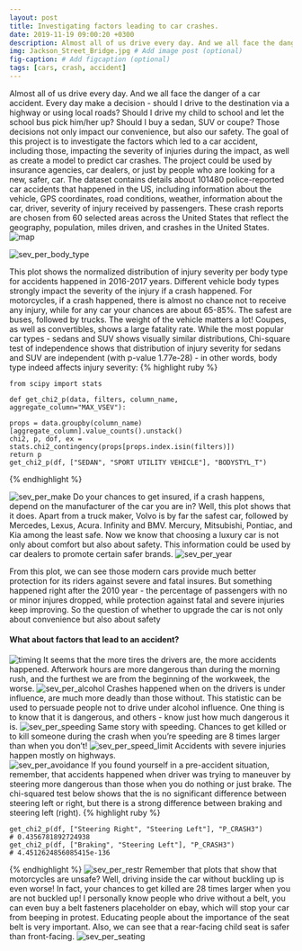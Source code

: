 ```yaml
---
layout: post
title: Investigating factors leading to car crashes.
date: 2019-11-19 09:00:20 +0300
description: Almost all of us drive every day. And we all face the danger of a car accident. Every day make a decision - should I drive to the destination via a highway or using local roads? Should I drive my child to school and let the school bus pick him/her up? Should I buy a sedan, SUV or coupe? Those decisions not only impact our convenience, but also our safety.
img: Jackson_Street_Bridge.jpg # Add image post (optional)
fig-caption: # Add figcaption (optional)
tags: [cars, crash, accident]
---
```


Almost all of us drive every day. And we all face the danger of a car accident. Every day make a decision - should I drive to the destination via a highway or using local roads? Should I drive my child to school and let the school bus pick him/her up? Should I buy a sedan, SUV or coupe? Those decisions not only impact our convenience, but also our safety. 
The goal of this project is to investigate the factors which led to a car accident, including those, impacting the severity of injuries during the impact, as well as create a model to predict car crashes.
The project could be used by insurance agencies, car dealers, or just by people who are looking for a new, safer, car.
The dataset contains details about 101480  police-reported car accidents that happened in the US, including information about the vehicle, GPS coordinates,  road conditions, weather, information about the car, driver, severity of injury received by passengers. 
These crash reports are chosen from 60 selected areas across the United States that reflect the geography, population, miles driven, and crashes in the United States.
![map]({{site.baseurl}}/assets/img/car/crashes/crss-map-60.jpg)

![sev_per_body_type]({{site.baseurl}}/assets/img/car/crashes/sev_per_body_type.jpg)

This plot shows the normalized distribution of injury severity per body type for accidents happened in 2016-2017 years. 
Different vehicle body types strongly impact the severity of the injury if a crash happened. 
For motorcycles, if a crash happened, there is almost no chance not to receive any injury, while for any car your chances are about 65-85%. 
The safest are buses, followed by trucks. The weight of the vehicle matters a lot!
Coupes, as well as convertibles, shows a large fatality rate.
While the most popular car types - sedans and SUV shows visually similar distributions, Chi-square test of independence shows that distribution of injury severity for sedans and SUV are independent (with p-value 1.77e-28) - in other words, body type indeed affects injury severity:
{% highlight ruby %}
    
    from scipy import stats

    def get_chi2_p(data, filters, column_name, aggregate_column="MAX_VSEV"):

    props = data.groupby(column_name)[aggregate_column].value_counts().unstack()
    chi2, p, dof, ex = stats.chi2_contingency(props[props.index.isin(filters)])
    return p
    get_chi2_p(df, ["SEDAN", "SPORT UTILITY VEHICLE"], "BODYSTYL_T")

{% endhighlight %}

![sev_per_make]({{site.baseurl}}/assets/img/car/crashes/sev_per_make.jpg)
Do your chances to get insured, if a crash happens, depend on the manufacturer of the car you are in? Well, this plot shows that it does. Apart from a truck maker, Volvo is by far the safest car, followed by Mercedes, Lexus, Acura. Infinity and BMV. Mercury, Mitsubishi, Pontiac, and Kia among the least safe. 
Now we know that choosing a luxury car is not only about comfort but also about safety. This information could be used by car dealers to promote certain safer brands.
![sev_per_year]({{site.baseurl}}/assets/img/car/crashes/sev_per_year.jpg)

From this plot, we can see those modern cars provide much better protection for its riders against severe and fatal insures. But something happened right after the 2010 year - the percentage of passengers with no or minor injures dropped, while protection against fatal and severe injuries keep improving. So the question of whether to upgrade the car is not only about convenience but also about safety
#### What about factors that lead to an accident?
![timing]({{site.baseurl}}/assets/img/car/crashes/timing.jpg)
It seems that the more tires the drivers are, the more accidents happened. Afterwork hours are more dangerous than during the morning rush, and the furthest we are from the beginning of the workweek, the worse.
![sev_per_alcohol]({{site.baseurl}}/assets/img/car/crashes/sev_per_alcohol.jpg)
Crashes happened when on the drivers is under influence, are much more deadly than those without. 
This statistic can be used to persuade people not to drive under alcohol influence. One thing is to know that it is dangerous, and others - know just how much dangerous it is.
![sev_per_speeding]({{site.baseurl}}/assets/img/car/crashes/sev_per_speeding.jpg)
Same story with speeding. Chances to get killed or to kill someone during the crash when you’re speeding are 8 times larger than when you don’t! 
![sev_per_speed_limit]({{site.baseurl}}/assets/img/car/crashes/sev_per_speed_limit.jpg)
Accidents with severe injuries happen mostly on highways.  
![sev_per_avoidance]({{site.baseurl}}/assets/img/car/crashes/sev_per_avoidance.jpg)
If you found yourself in a pre-accident situation, remember, that accidents happened when driver was trying to maneuver by steering more dangerous than those when you do nothing or just brake.
The chi-squared test below shows that the is no significant difference between steering left or right, but there is a strong difference between braking and steering left (right).
{% highlight ruby %}

    get_chi2_p(df, ["Steering Right", "Steering Left"], "P_CRASH3")
    # 0.4356781892724938
    get_chi2_p(df, ["Braking", "Steering Left"], "P_CRASH3")
    # 4.4512624856085415e-136

{% endhighlight %}
![sev_per_restr]({{site.baseurl}}/assets/img/car/crashes/sev_per_restr.jpg)
Remember that plots that show that motorcycles are unsafe? Well, driving inside the car without buckling up is even worse! In fact, your chances to get killed are 28 times larger when you are not buckled up! I personally know people who drive without a belt, you can even buy a belt fasteners placeholder on ebay, which will stop your car from beeping in protest. Educating people about the importance of the seat belt is very important.
Also, we can see that a rear-facing child seat is safer than front-facing.
![sev_per_seating]({{site.baseurl}}/assets/img/car/crashes/sev_per_seating.jpg)
